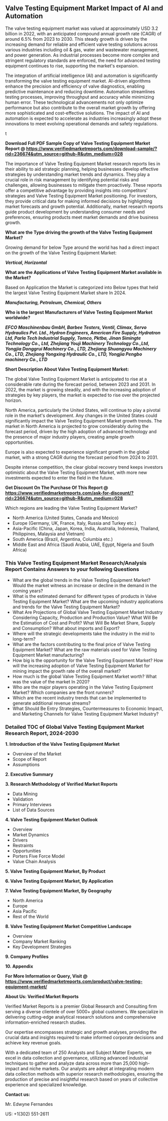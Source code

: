<h2>Valve Testing Equipment Market Impact of AI and Automation</h2><p>The valve testing equipment market was valued at approximately USD 3.2 billion in 2022, with an anticipated compound annual growth rate (CAGR) of around 6.5% from 2023 to 2030. This steady growth is driven by the increasing demand for reliable and efficient valve testing solutions across various industries including oil & gas, water and wastewater management, and power generation. As industrial processes become more complex and stringent regulatory standards are enforced, the need for advanced testing equipment continues to rise, supporting the market's expansion.</p><p>The integration of artificial intelligence (AI) and automation is significantly transforming the valve testing equipment market. AI-driven algorithms enhance the precision and efficiency of valve diagnostics, enabling predictive maintenance and reducing downtime. Automation streamlines testing processes, improving throughput and accuracy while minimizing human error. These technological advancements not only optimize performance but also contribute to the overall market growth by offering more sophisticated and cost-effective solutions. The impact of AI and automation is expected to accelerate as industries increasingly adopt these innovations to meet evolving operational demands and safety regulations.</p>t</p><p id="" class=""><strong>Download Full PDF Sample Copy of Valve Testing Equipment Market Report @ <a href="https://www.verifiedmarketreports.com/download-sample/?rid=236674&utm_source=github-R&utm_medium=028" target="_blank">https://www.verifiedmarketreports.com/download-sample/?rid=236674&utm_source=github-R&utm_medium=028</a></strong></p><p>The importance of&nbsp;Valve Testing Equipment Market research reports lies in their ability to aid strategic planning, helping businesses develop effective strategies by understanding market trends and dynamics. They play a crucial role in risk management by identifying potential risks and challenges, allowing businesses to mitigate them proactively. These reports offer a competitive advantage by providing insights into competitors' strategies and Valve Testing Equipment Market positioning. For investors, they provide critical data for making informed decisions by highlighting market forecasts and growth potential. Additionally, market research reports guide product development by understanding consumer needs and preferences, ensuring products meet market demands and drive business growth.</p><p><strong>What are the&nbsp;Type driving the growth of the Valve Testing Equipment Market?</strong></p><p id="" class="">Growing demand for below Type around the world has had a direct impact on the growth of the Valve Testing Equipment Market:</p><em><strong>Vertical, Horizontal</strong></em></p><strong>What are the&nbsp;Applications&nbsp;of Valve Testing Equipment Market available in the Market?</strong></p><p id="" class="">Based on Application the Market is categorized into Below types that held the largest Valve Testing Equipment Market share In 2024.</p><em><strong>Manufacturing, Petroleum, Chemical, Others</strong></em></p><strong>Who is the largest Manufacturers of Valve Testing Equipment Market worldwide?</strong></p><p><em><strong>EFCO Maschinenbau GmbH, Barbee Testers, Ventil, Climax, Servo Hydraulics Pvt. Ltd., Hydron Engineers, American Fire Supply, Hydratron Ltd, Parla Tech Industrial Supply, Tomco, Pktba, Jinan Simingte Technology Co., Ltd, Zhejiang Youji Machinery Technology Co.,Ltd, Yongjia Donggrui Machinery Co., LTD, Zhejiang Shuangyou Machinery Co., LTD, Zhejiang Yongxing Hydraulic Co., LTD, Yongjia Pengbo machinery Co., LTD</strong></em></p><p id="" class=""><strong>Short Description About Valve Testing Equipment Market:</strong></p><p>The global Valve Testing Equipment Market is anticipated to rise at a considerable rate during the forecast period, between 2023 and 2031. In 2022, the market is growing steadily, and with the increasing adoption of strategies by key players, the market is expected to rise over the projected horizon.</p><p>North America, particularly the United States, will continue to play a pivotal role in the market's development. Any changes in the United States could significantly impact the Valve Testing Equipment Market growth trends. The market in North America is projected to grow considerably during the forecast period, driven by the high adoption of advanced technology and the presence of major industry players, creating ample growth opportunities.</p><p>Europe is also expected to experience significant growth in the global market, with a strong CAGR during the forecast period from 2024 to 2031.</p><p>Despite intense competition, the clear global recovery trend keeps investors optimistic about the Valve Testing Equipment Market, with more new investments expected to enter the field in the future.</p><p id="" class=""><strong>Get Discount On The Purchase Of This Report @ <a href="https://www.verifiedmarketreports.com/ask-for-discount/?rid=236674&utm_source=github-R&utm_medium=028" target="_blank">https://www.verifiedmarketreports.com/ask-for-discount/?rid=236674&utm_source=github-R&utm_medium=028</a></strong></p>Which regions are leading the Valve Testing Equipment Market?</p><ul><li>North America (United States, Canada and Mexico)</li><li>Europe (Germany, UK, France, Italy, Russia and Turkey etc.)</li><li>Asia-Pacific (China, Japan, Korea, India, Australia, Indonesia, Thailand, Philippines, Malaysia and Vietnam)</li><li>South America (Brazil, Argentina, Columbia etc.)</li><li>Middle East and Africa (Saudi Arabia, UAE, Egypt, Nigeria and South Africa)</li></ul><h3 id="" class="">This Valve Testing Equipment Market Research/Analysis Report Contains Answers to your following Questions</h3><ul><li>What are the global trends in the Valve Testing Equipment Market? Would the market witness an increase or decline in the demand in the coming years?</li><li>What is the estimated demand for different types of products in Valve Testing Equipment Market? What are the upcoming industry applications and trends for the Valve Testing Equipment Market?</li><li>What Are Projections of Global Valve Testing Equipment Market Industry Considering Capacity, Production and Production Value? What Will Be the Estimation of Cost and Profit? What Will Be Market Share, Supply and Consumption? What about imports and Export?</li><li>Where will the strategic developments take the industry in the mid to long-term?</li><li>What are the factors contributing to the final price of Valve Testing Equipment Market? What are the raw materials used for Valve Testing Equipment Market manufacturing?</li><li>How big is the opportunity for the Valve Testing Equipment Market? How will the increasing adoption of Valve Testing Equipment Market for mining impact the growth rate of the overall market?</li><li>How much is the global Valve Testing Equipment Market worth? What was the value of the market In 2020?</li><li>Who are the major players operating in the Valve Testing Equipment Market? Which companies are the front runners?</li><li>Which are the recent industry trends that can be implemented to generate additional revenue streams?</li><li>What Should Be Entry Strategies, Countermeasures to Economic Impact, and Marketing Channels for Valve Testing Equipment Market Industry?</li></ul><h3 id="" class="">Detailed TOC of Global Valve Testing Equipment Market Research Report, 2024-2030</h3><p id="" class=""><strong>1. Introduction of the Valve Testing Equipment Market</strong></p><ul><li>Overview of the Market</li><li>Scope of Report</li><li>Assumptions</li></ul><p id="" class=""><strong>2. Executive Summary</strong></p><p id="" class=""><strong>3. Research Methodology of Verified Market Reports</strong></p><ul><li>Data Mining</li><li>Validation</li><li>Primary Interviews</li><li>List of Data Sources</li></ul><p id="" class=""><strong>4. Valve Testing Equipment Market Outlook</strong></p><ul><li>Overview</li><li>Market Dynamics</li><li>Drivers</li><li>Restraints</li><li>Opportunities</li><li>Porters Five Force Model</li><li>Value Chain Analysis</li></ul><p id="" class=""><strong>5. Valve Testing Equipment Market, By Product</strong></p><p id="" class=""><strong>6. Valve Testing Equipment Market, By Application</strong></p><p id="" class=""><strong>7. Valve Testing Equipment Market, By Geography</strong></p><ul><li>North America</li><li>Europe</li><li>Asia Pacific</li><li>Rest of the World</li></ul><p id="" class=""><strong>8. Valve Testing Equipment Market Competitive Landscape</strong></p><ul><li>Overview</li><li>Company Market Ranking</li><li>Key Development Strategies</li></ul><p id="" class=""><strong>9. Company Profiles</strong></p><p id="" class=""><strong>10. Appendix</strong></p><p id="" class=""><strong>For More Information or Query, Visit @ <a href="https://www.verifiedmarketreports.com/product/valve-testing-equipment-market/" target="_blank">https://www.verifiedmarketreports.com/product/valve-testing-equipment-market/</a></strong></p><p id="" class=""><strong>About Us: Verified Market Reports</strong></p><p id="" class="">Verified Market Reports is a premier Global Research and Consulting firm serving a diverse clientele of over 5000+ global customers. We specialize in delivering cutting-edge analytical research solutions and comprehensive information-enriched research studies.</p><p id="" class="">Our expertise encompasses strategic and growth analyses, providing the crucial data and insights required to make informed corporate decisions and achieve key revenue goals.</p><p id="" class="">With a dedicated team of 250 Analysts and Subject Matter Experts, we excel in data collection and governance, utilizing advanced industrial techniques to gather and analyze data across more than 25,000 high-impact and niche markets. Our analysts are adept at integrating modern data collection methods with superior research methodologies, ensuring the production of precise and insightful research based on years of collective experience and specialized knowledge.</p><p id="" class=""><strong>Contact us:</strong></p><p id="" class="">Mr. Edwyne Fernandes</p><p id="" class="">US: +1(302) 551-2611</p>